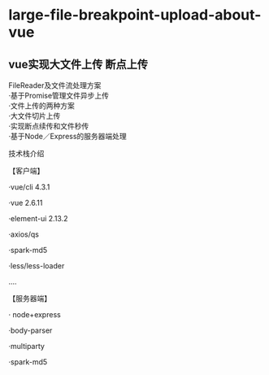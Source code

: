 # large-file-breakpoint-upload-about-vue

## vue实现大文件上传 断点上传
FileReader及文件流处理方案  
·基于Promise管理文件异步上传  
·文件上传的两种方案  
·大文件切片上传  
·实现断点续传和文件秒传  
·基于Node／Express的服务器端处理

技术栈介绍

【客户端】

·vue/cli 4.3.1

·vue 2.6.11

·element-ui 2.13.2

·axios/qs

·spark-md5

·less/less-loader

....

【服务器端】

· node+express

·body-parser

·multiparty

·spark-md5